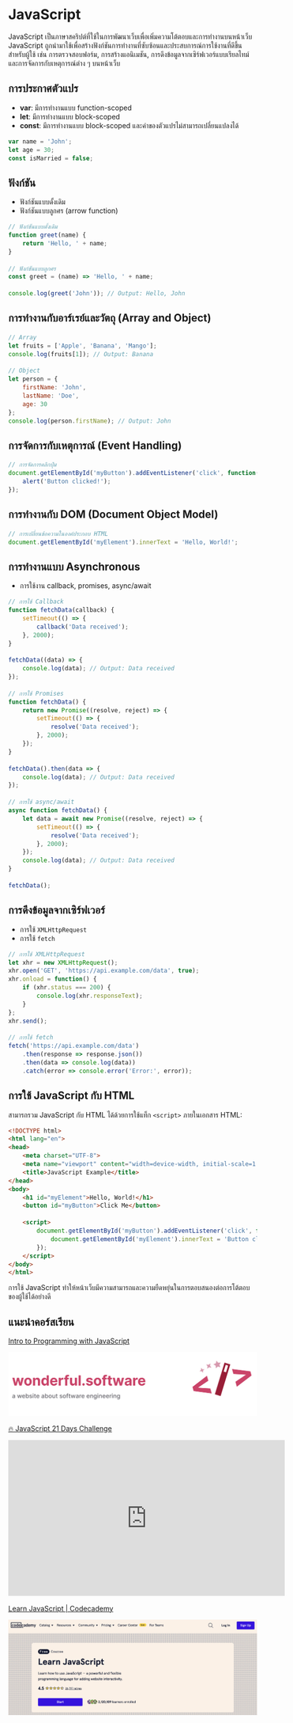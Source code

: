 # JavaScript

JavaScript เป็นภาษาสคริปต์ที่ใช้ในการพัฒนาเว็บเพื่อเพิ่มความโต้ตอบและการทำงานบนหน้าเว็บ JavaScript ถูกนำมาใช้เพื่อสร้างฟังก์ชันการทำงานที่ซับซ้อนและประสบการณ์การใช้งานที่ดีขึ้นสำหรับผู้ใช้ เช่น การตรวจสอบฟอร์ม, การสร้างแอนิเมชัน, การดึงข้อมูลจากเซิร์ฟเวอร์แบบเรียลไทม์ และการจัดการกับเหตุการณ์ต่าง ๆ บนหน้าเว็บ

## การประกาศตัวแปร

- **var**: มีการทำงานแบบ function-scoped
- **let**: มีการทำงานแบบ block-scoped
- **const**: มีการทำงานแบบ block-scoped และค่าของตัวแปรไม่สามารถเปลี่ยนแปลงได้

```javascript
var name = 'John';
let age = 30;
const isMarried = false;
```

## ฟังก์ชัน

- ฟังก์ชันแบบดั้งเดิม
- ฟังก์ชันแบบลูกศร (arrow function)

```javascript
// ฟังก์ชันแบบดั้งเดิม
function greet(name) {
    return 'Hello, ' + name;
}

// ฟังก์ชันแบบลูกศร
const greet = (name) => 'Hello, ' + name;

console.log(greet('John')); // Output: Hello, John
```

## การทำงานกับอาร์เรย์และวัตถุ (Array and Object)

```javascript
// Array
let fruits = ['Apple', 'Banana', 'Mango'];
console.log(fruits[1]); // Output: Banana

// Object
let person = {
    firstName: 'John',
    lastName: 'Doe',
    age: 30
};
console.log(person.firstName); // Output: John
```

## การจัดการกับเหตุการณ์ (Event Handling)

```javascript
// การจัดการคลิกปุ่ม
document.getElementById('myButton').addEventListener('click', function() {
    alert('Button clicked!');
});
```

## การทำงานกับ DOM (Document Object Model)

```javascript
// การเปลี่ยนข้อความในองค์ประกอบ HTML
document.getElementById('myElement').innerText = 'Hello, World!';
```

## การทำงานแบบ Asynchronous

- การใช้งาน callback, promises, async/await

```javascript
// การใช้ Callback
function fetchData(callback) {
    setTimeout(() => {
        callback('Data received');
    }, 2000);
}

fetchData((data) => {
    console.log(data); // Output: Data received
});

// การใช้ Promises
function fetchData() {
    return new Promise((resolve, reject) => {
        setTimeout(() => {
            resolve('Data received');
        }, 2000);
    });
}

fetchData().then(data => {
    console.log(data); // Output: Data received
});

// การใช้ async/await
async function fetchData() {
    let data = await new Promise((resolve, reject) => {
        setTimeout(() => {
            resolve('Data received');
        }, 2000);
    });
    console.log(data); // Output: Data received
}

fetchData();
```

## การดึงข้อมูลจากเซิร์ฟเวอร์

- การใช้ `XMLHttpRequest`
- การใช้ `fetch`

```javascript
// การใช้ XMLHttpRequest
let xhr = new XMLHttpRequest();
xhr.open('GET', 'https://api.example.com/data', true);
xhr.onload = function() {
    if (xhr.status === 200) {
        console.log(xhr.responseText);
    }
};
xhr.send();

// การใช้ fetch
fetch('https://api.example.com/data')
    .then(response => response.json())
    .then(data => console.log(data))
    .catch(error => console.error('Error:', error));
```

## การใช้ JavaScript กับ HTML

สามารถรวม JavaScript กับ HTML ได้ด้วยการใช้แท็ก `<script>` ภายในเอกสาร HTML:

```html
<!DOCTYPE html>
<html lang="en">
<head>
    <meta charset="UTF-8">
    <meta name="viewport" content="width=device-width, initial-scale=1.0">
    <title>JavaScript Example</title>
</head>
<body>
    <h1 id="myElement">Hello, World!</h1>
    <button id="myButton">Click Me</button>

    <script>
        document.getElementById('myButton').addEventListener('click', function() {
            document.getElementById('myElement').innerText = 'Button clicked!';
        });
    </script>
</body>
</html>
```

การใช้ JavaScript ทำให้หน้าเว็บมีความสามารถและความยืดหยุ่นในการตอบสนองต่อการโต้ตอบของผู้ใช้ได้อย่างดี

## แนะนำคอร์สเรียน
[Intro to Programming with JavaScript](https://wonderful.software/js/welcome.html)

![](./images/frontend-8.jpg)

[🔥 JavaScript 21 Days Challenge](https://www.youtube.com/playlist?list=PLOgiLP3tCaPXc9-whn0on3tDT9rQdXAWL)

<iframe width="560" height="315" src="https://www.youtube.com/embed/videoseries?si=l1t0arYqQ0RXRRGv&amp;list=PLOgiLP3tCaPXc9-whn0on3tDT9rQdXAWL" title="YouTube video player" frameborder="0" allow="accelerometer; autoplay; clipboard-write; encrypted-media; gyroscope; picture-in-picture; web-share" referrerpolicy="strict-origin-when-cross-origin" allowfullscreen></iframe>

[Learn JavaScript | Codecademy](https://www.codecademy.com/learn/introduction-to-javascript?source=post_page-----bc61325951d4--------------------------------)

![](./images/frontend-10.jpg)